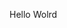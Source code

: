 Hello Wolrd



























































































































































































































































































































































































































































































































































































































































































































































































































































































































































































































































































































































































































































































































































































































































































































































































































































































































































































































































































































































































































































































































































































































































































































































































































































































































































































































































































































































































































































































































































































































































































































































































































































































































































































































































































































































































































































































































































































































































































